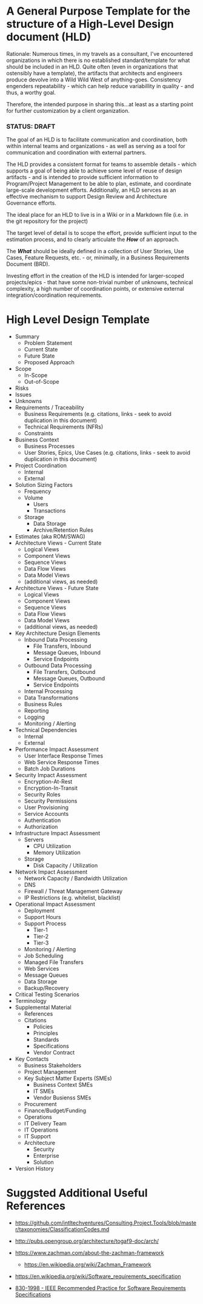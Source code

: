 A General Purpose Template for the structure of a High-Level Design document (HLD)
====

Rationale: Numerous times, in my travels as a consultant, I've encountered organizations in which there is no established standard/template for what should be included in an HLD. Quite often (even in organizations that ostensibly have a template), the artifacts that architects and engineers produce devolve into a Wild Wild West of anything-goes. Consistency engenders repeatability - which can help reduce variabillity in quality - and thus, a worthy goal. 

Therefore, the intended purpose in sharing this...at least as a starting point for further customization by a client organization.

### STATUS: DRAFT

The goal of an HLD is to facilitate communication and coordination, both within internal teams and organizations - as well as serving as a tool for communication and coordination with external partners.

The HLD provides a consistent format for teams to assemble details - which supports a goal of being able to achieve some level of reuse of design artifacts - and is intended to provide sufficient information to Program/Project Management to be able to plan, estimate, and coordinate large-scale development efforts.  Additionally, an HLD servces as an effective mechanism to support Design Review and Architecture Governance efforts.

The ideal place for an HLD to live is in a Wiki or in a Markdown file (i.e. in the git repository for the project)

The target level of detail is to scope the effort, provide sufficient input to the estimation process, and to clearly articulate the ___How___ of an approach.  

The ___What___ should be ideally defined in a collection of User Stories, Use Cases, Feature Requests, etc. - or, minimally, in a Business Requirements Document (BRD).

Investing effort in the creation of the HLD is intended for larger-scoped projects/epics - that have some non-trivial number of unknowns, technical complexity, a high number of coordination points,  or extensive external integration/coordination requirements.


High Level Design Template
====
* Summary
  * Problem Statement
  * Current State
  * Future State
  * Proposed Approach
* Scope
  * In-Scope
  * Out-of-Scope
* Risks
* Issues
* Unknowns 
* Requirements / Traceability
  * Business Requirements (e.g. citations, links - seek to avoid duplication in this document)
  * Technical Requirements (NFRs)
  * Constraints
* Business Context
  * Business Processes
  * User Stories, Epics, Use Cases (e.g. citations, links - seek to avoid duplication in this document)
* Project Coordination 
  * Internal
  * External
* Solution Sizing Factors
  * Frequency
  * Volume
    * Users
    * Transactions
  * Storage
	* Data Storage
	* Archive/Retention Rules
* Estimates (aka ROM/SWAG)
* Architecture Views - Current State
  * Logical Views
  * Component Views
  * Sequence Views
  * Data Flow Views
  * Data Model Views
  * (additional views, as needed)
* Architecture Views - Future State
  * Logical Views
  * Component Views
  * Sequence Views
  * Data Flow Views
  * Data Model Views
  * (additional views, as needed)
* Key Architecture Design Elements
  * Inbound Data Processing
    * File Transfers,  Inbound
	* Message Queues, Inbound
	* Service Endpoints 
  * Outbound Data Processing
	* File Transfers,  Outbound
	* Message Queues, Outbound
	* Service Endpoints 
  * Internal Processing
  * Data Transformations
  * Business Rules
  * Reporting
  * Logging
  * Monitoring / Alerting
* Technical Dependencies
  * Internal 
  * External
* Performance Impact Assessment
  * User Interface Response Times
  * Web Service Response Times
  * Batch Job Durations
* Security Impact Assessment
  * Encryption-At-Rest
  * Encryption-In-Transit
  * Security Roles
  * Security Permissions
  * User Provisioning
  * Service Accounts
  * Authentication
  * Authorization
* Infrastructure Impact Assessment
  * Servers
    * CPU Utilization
    * Memory Utilization
  * Storage
    * Disk Capacity / Utilization
* Network Impact Assessment
  * Network Capacity / Bandwidth Utilization
  * DNS
  * Firewall / Threat Management Gateway
  * IP Restrictions (e.g. whitelist, blacklist)
* Operational Impact Assessment
  * Deployment 
  * Support Hours
  * Support Process
    * Tier-1
    * Tier-2
    * Tier-3
  * Monitoring / Alerting
  * Job Scheduling
  * Managed File Transfers
  * Web Services 
  * Message Queues
  * Data Storage
  * Backup/Recovery
* Critical Testing Scenarios
* Terminology
* Supplemental Material
  * References
  * Citations
    * Policies
	* Principles
	* Standards
	* Specifications
    * Vendor Contract
* Key Contacts
  * Business Stakeholders
  * Project Management
  * Key Subject Matter Experts (SMEs)
    * Business Context SMEs
    * IT SMEs
    * Vendor Busienss SMEs
  * Procurement
  * Finance/Budget/Funding
  * Operations
  * IT Delivery Team
  * IT Operations
  * IT Support
  * Architecture
    * Security
    * Enterprise
    * Solution
* Version History


Suggsted Additional Useful References
====
* https://github.com/intltechventures/Consulting.Project.Tools/blob/master/taxonomies/ClassificationCodes.md

* http://pubs.opengroup.org/architecture/togaf9-doc/arch/

* https://www.zachman.com/about-the-zachman-framework
  * https://en.wikipedia.org/wiki/Zachman_Framework

* https://en.wikipedia.org/wiki/Software_requirements_specification

* [830-1998 - IEEE Recommended Practice for Software Requirements Specifications](https://standards.ieee.org/findstds/standard/830-1998.html)
